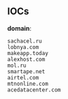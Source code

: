 
## IOCs

__domain__:

```text
sachacel.ru
lobnya.com
makeapp.today
alexhost.com
mol.ru
smartape.net
airtel.com
mtnonline.com
acedatacenter.com
```